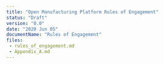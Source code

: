 ```yaml
---
title: "Open Manufacturing Platform Rules of Engagement"
status: "Draft"
version: "0.0"
date: "2020 Jun 05"
documentName: "Rules of Engagement"
files:
 - rules_of_engagement.md
 - Appendix_A.md
---
```

